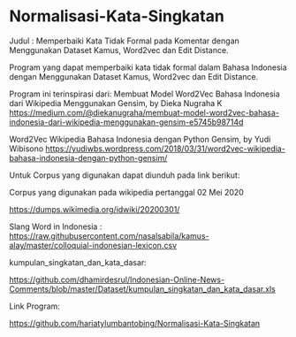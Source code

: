 # Normalisasi-Kata-Singkatan
Judul : Memperbaiki Kata Tidak Formal pada Komentar dengan Menggunakan Dataset Kamus, Word2vec dan Edit Distance.

Program yang dapat memperbaiki kata tidak formal dalam Bahasa Indonesia dengan Menggunakan Dataset Kamus, Word2vec dan Edit Distance.

Program ini terinspirasi dari:
Membuat Model Word2Vec Bahasa Indonesia dari Wikipedia Menggunakan Gensim, by Dieka Nugraha K https://medium.com/@diekanugraha/membuat-model-word2vec-bahasa-indonesia-dari-wikipedia-menggunakan-gensim-e5745b98714d

Word2Vec Wikipedia Bahasa Indonesia dengan Python Gensim, by Yudi Wibisono https://yudiwbs.wordpress.com/2018/03/31/word2vec-wikipedia-bahasa-indonesia-dengan-python-gensim/

Untuk Corpus yang digunakan dapat diunduh pada link berikut:

Corpus yang digunakan pada wikipedia pertanggal 02 Mei 2020

https://dumps.wikimedia.org/idwiki/20200301/


Slang Word in Indonesia
:
https://raw.githubusercontent.com/nasalsabila/kamus-alay/master/colloquial-indonesian-lexicon.csv


kumpulan_singkatan_dan_kata_dasar:

https://github.com/dhamirdesrul/Indonesian-Online-News-Comments/blob/master/Dataset/kumpulan_singkatan_dan_kata_dasar.xls


Link Program:

https://github.com/hariatylumbantobing/Normalisasi-Kata-Singkatan
